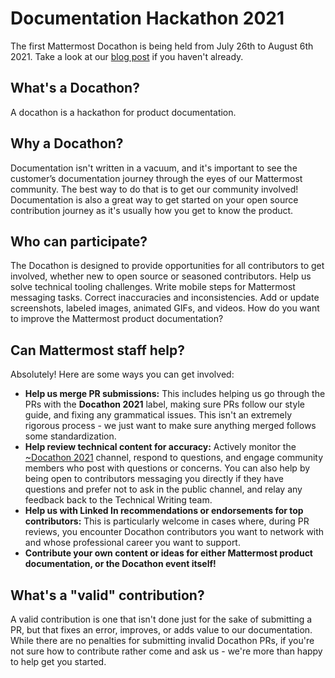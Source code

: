 # Documentation Hackathon 2021

The first Mattermost Docathon is being held from July 26th to August 6th 2021. Take a look at our [blog post](https://mattermost.com/blog/docathon-2021/) if you haven't already.

## What's a Docathon?

A docathon is a hackathon for product documentation. 

## Why a Docathon? 

Documentation isn't written in a vacuum, and it's important to see the customer’s documentation journey through the eyes of our Mattermost community. The best way to do that is to get our community involved! Documentation is also a great way to get started on your open source contribution journey as it's usually how you get to know the product.

## Who can participate?

The Docathon is designed to provide opportunities for all contributors to get involved, whether new to open source or seasoned contributors. Help us solve technical tooling challenges. Write mobile steps for Mattermost messaging tasks. Correct inaccuracies and inconsistencies. Add or update screenshots, labeled images, animated GIFs, and videos. How do you want to improve the Mattermost product documentation? 

## Can Mattermost staff help?

Absolutely! Here are some ways you can get involved:

* **Help us merge PR submissions:** This includes helping us go through the PRs with the **Docathon 2021** label, making sure PRs follow our style guide, and fixing any grammatical issues. This isn't an extremely rigorous process - we just want to make sure anything merged follows some standardization.
* **Help review technical content for accuracy:** Actively monitor the [~Docathon 2021](https://community-daily.mattermost.com/core/channels/docathon2021) channel, respond to questions, and engage community members who post with questions or concerns. You can also help by being open to contributors messaging you directly if they have questions and prefer not to ask in the public channel, and relay any feedback back to the Technical Writing team.
* **Help us with Linked In recommendations or endorsements for top contributors:** This is particularly welcome in cases where, during PR reviews, you encounter Docathon contributors you want to network with and whose professional career you want to support.
* **Contribute your own content or ideas for either Mattermost product documentation, or the Docathon event itself!**

## What's a "valid" contribution?

A valid contribution is one that isn't done just for the sake of submitting a PR, but that fixes an error, improves, or adds value to our documentation. While there are no penalties for submitting invalid Docathon PRs, if you're not sure how to contribute rather come and ask us - we're more than happy to help get you started.
